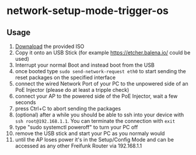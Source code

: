 # network-setup-mode-trigger-os


## Usage

1. [Downaload](https://github.com/freifunk-darmstadt/network-setup-mode-trigger-os/releases/latest) the provided ISO
2. Copy it onto an USB Stick (for example https://etcher.balena.io/ could be used)
3. Interrupt your normal Boot and instead boot from the USB
4. once booted type `sudo send-network-request eth0` to start sending the reset packages on the specified interface
5. connect the wired Network Port of your PC to the unpowered side of an PoE Injector (please do at least a tripple check)
6. connect your AP to the powered side of the PoE Injector, wait a few seconds
7. press Ctrl+C to abort sending the packages
8. (optional) after a while you should be able to ssh into your device with `ssh root@192.168.1.1`. You can terminate the connection with `exit`
9. type "sudo systemctl poweroff" to turn your PC off
10. remove the USB stick and start your PC as you normaly would
11. until the AP loses power it's in the Setup/Config Mode and can be accessed as any other Freifunk Router via 192.168.1.1

